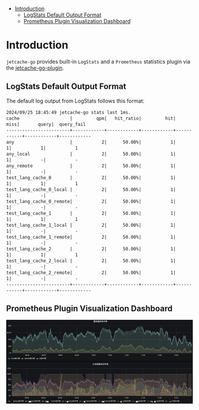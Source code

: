 <!-- TOC -->
* [Introduction](#introduction)
  * [LogStats Default Output Format](#logstats-default-output-format)
  * [Prometheus Plugin Visualization Dashboard](#prometheus-plugin-visualization-dashboard)
<!-- TOC -->

# Introduction

`jetcache-go` provides built-in `LogStats` and a `Prometheus` statistics plugin via the [jetcache-go-plugin](https://github.com/mgtv-tech/jetcache-go-plugin).


## LogStats Default Output Format

The default log output from LogStats follows this format:

```shell
2024/09/25 18:45:49 jetcache-go stats last 1ms.
cache                   |         qpm|   hit_ratio|         hit|        miss|       query|  query_fail
------------------------+------------+------------+------------+------------+------------+------------
any                     |           2|      50.00%|           1|           1|           1|           1
any_local               |           2|      50.00%|           1|           1|           -|           -
any_remote              |           2|      50.00%|           1|           1|           -|           -
test_lang_cache_0       |           2|      50.00%|           1|           1|           1|           1
test_lang_cache_0_local |           2|      50.00%|           1|           1|           -|           -
test_lang_cache_0_remote|           2|      50.00%|           1|           1|           -|           -
test_lang_cache_1       |           2|      50.00%|           1|           1|           1|           1
test_lang_cache_1_local |           2|      50.00%|           1|           1|           -|           -
test_lang_cache_1_remote|           2|      50.00%|           1|           1|           -|           -
test_lang_cache_2       |           2|      50.00%|           1|           1|           1|           1
test_lang_cache_2_local |           2|      50.00%|           1|           1|           -|           -
test_lang_cache_2_remote|           2|      50.00%|           1|           1|           -|           -
------------------------+------------+------------+------------+------------+------------+------------
```

## Prometheus Plugin Visualization Dashboard

![stats](/docs/images/stats.png)
